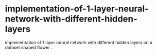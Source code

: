 # implementation-of-1-layer-neural-network-with-different-hidden-layers
implementation of 1 layer neural network with different hidden layers on a dataset shaped flower  .

